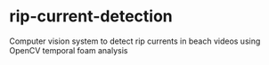 # rip-current-detection
Computer vision system to detect rip currents in beach videos using OpenCV temporal foam analysis
